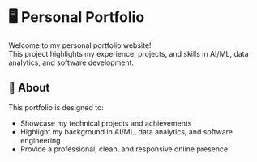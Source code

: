# 🖥️ Personal Portfolio

Welcome to my personal portfolio website!  
This project highlights my experience, projects, and skills in AI/ML, data analytics, and software development.

## 🚀 About

This portfolio is designed to:
- Showcase my technical projects and achievements
- Highlight my background in AI/ML, data analytics, and software engineering
- Provide a professional, clean, and responsive online presence
